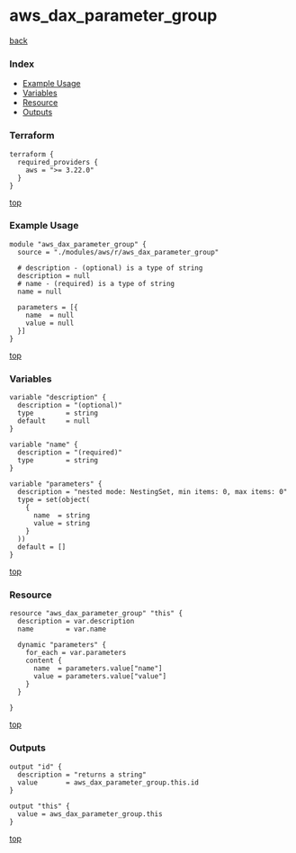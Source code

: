 # aws_dax_parameter_group
[back](../aws.md)
### Index
- [Example Usage](#example-usage)
- [Variables](#variables)
- [Resource](#resource)
- [Outputs](#outputs)
### Terraform
```hcl
terraform {
  required_providers {
    aws = ">= 3.22.0"
  }
}
```
[top](#index)
### Example Usage
```hcl
module "aws_dax_parameter_group" {
  source = "./modules/aws/r/aws_dax_parameter_group"

  # description - (optional) is a type of string
  description = null
  # name - (required) is a type of string
  name = null

  parameters = [{
    name  = null
    value = null
  }]
}
```
[top](#index)
### Variables
```hcl
variable "description" {
  description = "(optional)"
  type        = string
  default     = null
}

variable "name" {
  description = "(required)"
  type        = string
}

variable "parameters" {
  description = "nested mode: NestingSet, min items: 0, max items: 0"
  type = set(object(
    {
      name  = string
      value = string
    }
  ))
  default = []
}
```
[top](#index)

### Resource
```hcl
resource "aws_dax_parameter_group" "this" {
  description = var.description
  name        = var.name

  dynamic "parameters" {
    for_each = var.parameters
    content {
      name  = parameters.value["name"]
      value = parameters.value["value"]
    }
  }

}
```
[top](#index)
### Outputs
```hcl
output "id" {
  description = "returns a string"
  value       = aws_dax_parameter_group.this.id
}

output "this" {
  value = aws_dax_parameter_group.this
}
```
[top](#index)
